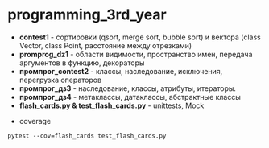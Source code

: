 # programming_3rd_year

- **contest1** - сортировки (qsort, merge sort, bubble sort) и вектора (class Vector, class Point, расстояние между отрезками)
- **promprog_dz1** - области видимости, пространство имен, передача аргументов в функцию, декораторы
-  **промпрог_contest2** - классы, наследование, исключения, перегрузка операторов
- **промпрог_дз3** - наследование, классы, атрибуты, итераторы.
-  **промпрог_дз4** - метаклассы, датаклассы, абстрактные классы
- **flash_cards.py & test_flash_cards.py** - unittests, Mock
* coverage
```
pytest --cov=flash_cards test_flash_cards.py 
```
